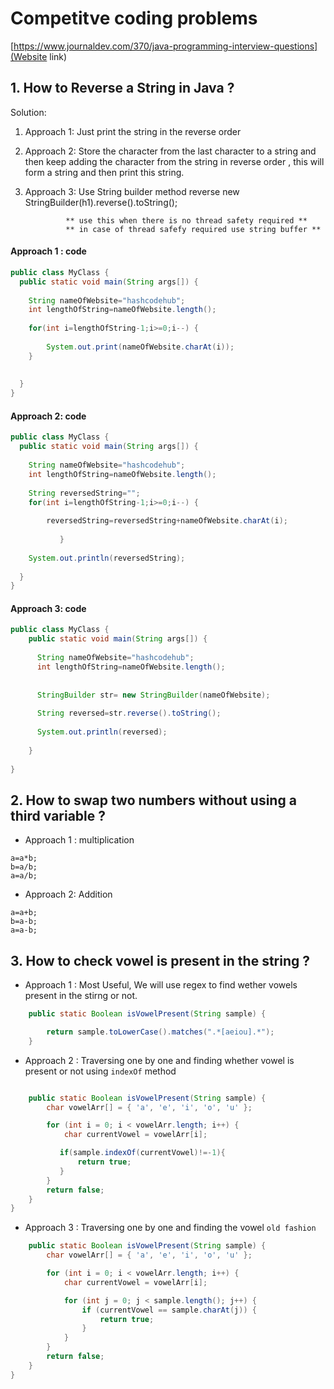 # Competitve coding problems

[https://www.journaldev.com/370/java-programming-interview-questions](Website link)

## 1. How to Reverse a String in Java ?

Solution:
1. Approach 1: Just print the string in the reverse order
2. Approach 2: Store the character from the last character to a string and then keep adding the character from the string
                in reverse order , this will form a string and then print this string.
                
3. Approach 3: Use String builder method reverse
                new StringBuilder(h1).reverse().toString();
                
                ** use this when there is no thread safety required **
                ** in case of thread safefy required use string buffer **
  
  
  #### Approach 1 : code
  
  ```java
  public class MyClass {
    public static void main(String args[]) {
      
      String nameOfWebsite="hashcodehub";
      int lengthOfString=nameOfWebsite.length();
      
      for(int i=lengthOfString-1;i>=0;i--) {
          
          System.out.print(nameOfWebsite.charAt(i));
      }
      
      
    }
}
  
  
  ```
  
  
  #### Approach 2: code 
  
  ```java
  public class MyClass {
    public static void main(String args[]) {
      
      String nameOfWebsite="hashcodehub";
      int lengthOfString=nameOfWebsite.length();
      
      String reversedString="";
      for(int i=lengthOfString-1;i>=0;i--) {
          
          reversedString=reversedString+nameOfWebsite.charAt(i);
          
             }
      
      System.out.println(reversedString);
      
    }
}
```

#### Approach 3: code

```java
public class MyClass {
    public static void main(String args[]) {
      
      String nameOfWebsite="hashcodehub";
      int lengthOfString=nameOfWebsite.length();
      
      
      StringBuilder str= new StringBuilder(nameOfWebsite);
      
      String reversed=str.reverse().toString();
      
      System.out.println(reversed);
      
    }
     
}

```


## 2. How to swap two numbers without using a third variable ?

- Approach 1 : multiplication
```code
a=a*b;
b=a/b;
a=a/b;

```
- Approach 2: Addition
```code
a=a+b;
b=a-b;
a=a-b;

```

## 3. How to check vowel is present in the string ?

- Approach 1 : Most Useful, We will use regex to find wether vowels present in the stirng or not.
```java
    public static Boolean isVowelPresent(String sample) {

        return sample.toLowerCase().matches(".*[aeiou].*");
    }
```

- Approach 2 : Traversing one by one and finding whether vowel is present or not using ```indexOf``` method


```java

    public static Boolean isVowelPresent(String sample) {
        char vowelArr[] = { 'a', 'e', 'i', 'o', 'u' };

        for (int i = 0; i < vowelArr.length; i++) {
            char currentVowel = vowelArr[i];

           if(sample.indexOf(currentVowel)!=-1){
               return true;
           }
        }
        return false;
    }
}


```

- Approach 3 : Traversing one by one and finding the vowel ``` old fashion ```
```java
    public static Boolean isVowelPresent(String sample) {
        char vowelArr[] = { 'a', 'e', 'i', 'o', 'u' };

        for (int i = 0; i < vowelArr.length; i++) {
            char currentVowel = vowelArr[i];

            for (int j = 0; j < sample.length(); j++) {
                if (currentVowel == sample.charAt(j)) {
                    return true;
                }
            }
        }
        return false;
    }
}
```


                   
